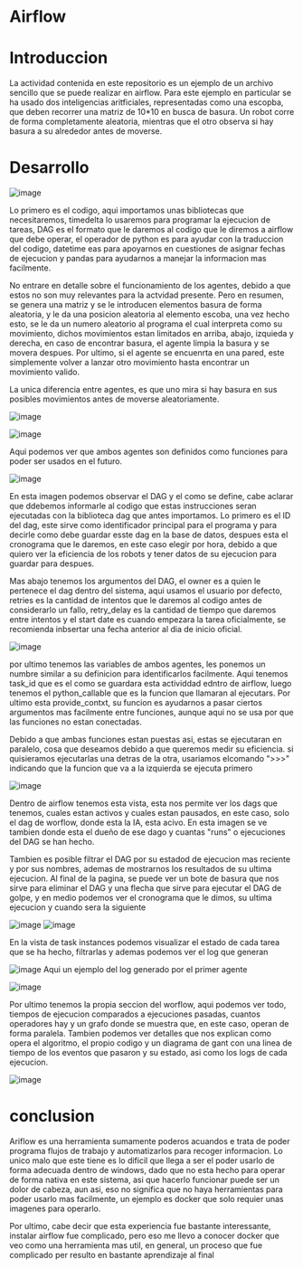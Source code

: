 # Airflow
# Introduccion
La actividad contenida en este repositorio es un ejemplo de un archivo sencillo que se puede realizar en airflow. Para este ejemplo en particular se ha usado dos inteligencias aritficiales, representadas como una escopba, que deben recorrer una matriz de 10*10 en busca de basura.
Un robot corre de forma completamente aleatoria, mientras que el otro observa si hay basura a su alrededor antes de moverse.
# Desarrollo
![image](https://github.com/AlejandroPaisano/airflow/assets/91223611/84e788f9-3af7-4dea-b701-2c5cef408f43)

Lo primero es el codigo, aqui importamos unas bibliotecas que necesitaremos, timedelta lo usaremos para programar la ejecucion de tareas, DAG es el formato que le daremos al codigo que le diremos a airflow que debe operar, el operador de python es para ayudar con la traduccion del codigo,
datetime eas para apoyarnos en cuestiones de asignar fechas de ejecucion y pandas para ayudarnos a manejar la informacion mas facilmente.

No entrare en detalle sobre el funcionamiento de los agentes, debido a que estos no son muy relevantes para la actvidad presente. Pero en resumen, se genera una matriz y se le introducen elementos basura de forma aleatoria, y le da una posicion aleatoria al elemento escoba,
una vez hecho esto, se le da un numero aleatorio al programa el cual interpreta como su movimiento, dichos movimientos estan limitados en arriba, abajo, izquieda y derecha, en caso de encontrar basura, el agente limpia la basura y se movera despues.
Por ultimo, si el agente se encuenrta en una pared, este simplemente volver a lanzar otro movimiento hasta encontrar un movimiento valido.

La unica diferencia entre agentes, es que uno mira si hay basura en sus posibles movimientos antes de moverse aleatoriamente.

![image](https://github.com/AlejandroPaisano/airflow/assets/91223611/e85f6491-1f36-429d-8578-8471f8328e41)

![image](https://github.com/AlejandroPaisano/airflow/assets/91223611/cb2caf36-ce94-4b9a-8072-1c7db70c0183)

Aqui podemos ver que ambos agentes son definidos como funciones para poder ser usados en el futuro.

![image](https://github.com/AlejandroPaisano/airflow/assets/91223611/6a7527ea-17f2-46f2-bc09-cae506ac46b0)

En esta imagen podemos observar el DAG y el como se define, cabe aclarar que ddebemos informarle al codigo que estas instrucciones seran ejecutadas con la biblioteca dag que antes importamos. Lo primero es el ID del dag, este sirve como identificador principal para el programa
y para decirle como debe guardar esste dag en la base de datos, despues esta el cronograma que le daremos, en este caso elegir por hora, debido a que quiero ver la eficiencia de los robots y tener datos de su ejecucion para guardar para despues.

Mas abajo tenemos los argumentos del DAG, el owner es a quien le pertenece el dag dentro del sistema, aqui usamos el usuario por defecto, retries es la cantidad de intentos que le daremos al codigo antes de considerarlo un fallo, retry_delay es la cantidad de tiempo que
daremos entre intentos y el start date es cuando empezara la tarea oficialmente, se recomienda inbsertar una fecha anterior al dia de inicio oficial.

![image](https://github.com/AlejandroPaisano/airflow/assets/91223611/91f04190-c114-4b9e-aa2b-240fbc3082f2)

por ultimo tenemos las variables de ambos agentes, les ponemos un numbre similar a su definicion para identificarlos facilmente. Aqui tenemos task_id que es el como se guardara esta actividdad edntro de airflow, luego tenemos el python_callable que es la funcion que llamaran
al ejecutars. Por ultimo esta provide_contxt, su funcion es ayudarnos a pasar ciertos argumentos mas facilmente entre funciones, aunque aqui no se usa por que las funciones no estan conectadas.

Debido a que ambas funciones estan puestas asi, estas se ejecutaran en paralelo, cosa que deseamos debido a que queremos medir su eficiencia. si quisieramos ejecutarlas una detras de la otra, usariamos elcomando ">>>" indicando que la funcion que va a la izquierda se
ejecuta primero

![image](https://github.com/AlejandroPaisano/airflow/assets/91223611/a476e6b7-decf-495e-a284-a7aba35482fd)

Dentro de airflow tenemos esta vista, esta nos permite ver los dags que tenemos, cuales estan activos y cuales estan pausados, en este caso, solo el dag de worflow, donde esta la IA, esta acivo. En esta imagen se ve tambien donde esta el dueño de ese dago y cuantas "runs"
o ejecuciones del DAG se han hecho.

Tambien es posible filtrar el DAG por su estadod de ejecucion mas reciente y por sus nombres, ademas de mostrarnos los resultados de su ultima ejecucion. Al final de la pagina, se puede ver un bote de basura que nos sirve para eliminar el DAG y una flecha que sirve para
ejecutar el DAG de golpe, y en medio podemos ver el cronograma que le dimos, su ultima ejecucion y cuando sera la siguiente

![image](https://github.com/AlejandroPaisano/airflow/assets/91223611/9c466d59-fd0b-46fe-8add-a48fee4266ba)    ![image](https://github.com/AlejandroPaisano/airflow/assets/91223611/e51faf70-8832-45b0-b288-96f163660aae)

En la vista de task instances podemos visualizar el estado de cada tarea que se ha hecho, filtrarlas y ademas podemos ver el log que generan

![image](https://github.com/AlejandroPaisano/airflow/assets/91223611/484d35a5-5558-424a-87c9-9faf6dfc0166) Aqui un ejemplo del log generado por el primer agente

![image](https://github.com/AlejandroPaisano/airflow/assets/91223611/c893afd9-4635-4a67-91ba-ff7d57082fc8)

Por ultimo tenemos la propia seccion del worflow, aqui podemos ver todo, tiempos de ejecucion comparados a ejecuciones pasadas, cuantos operadores hay y un grafo donde se muestra que, en este caso, operan de forma paralela.
Tambien podemos ver detalles que nos explican como opera el algoritmo, el propio codigo y un diagrama de gant con una linea de tiempo de los eventos que pasaron y su estado, asi como los logs de cada ejecucion.

![image](https://github.com/AlejandroPaisano/airflow/assets/91223611/c4ea1429-7ce3-4334-855e-6dce64467b5f)


# conclusion

Ariflow es una herramienta sumamente poderos acuandos e trata de poder programa flujos de trabajo y automatizarlos para recoger informacion. Lo unico malo que este tiene es lo dificil que llega a ser el poder usarlo de forma adecuada dentro de windows,
dado que no esta hecho para operar de forma nativa en este sistema, asi que hacerlo funcionar puede ser un dolor de cabeza, aun asi, eso no significa que no haya herramientas para poder usarlo mas facilmente, un ejemplo es docker que solo requier unas imagenes para operarlo.

Por ultimo, cabe decir que esta experiencia fue bastante interessante, instalar airflow fue complicado, pero eso me llevo a conocer docker que veo como una herramienta mas util, en general, un proceso que fue complicado per resulto en bastante aprendizaje al final
